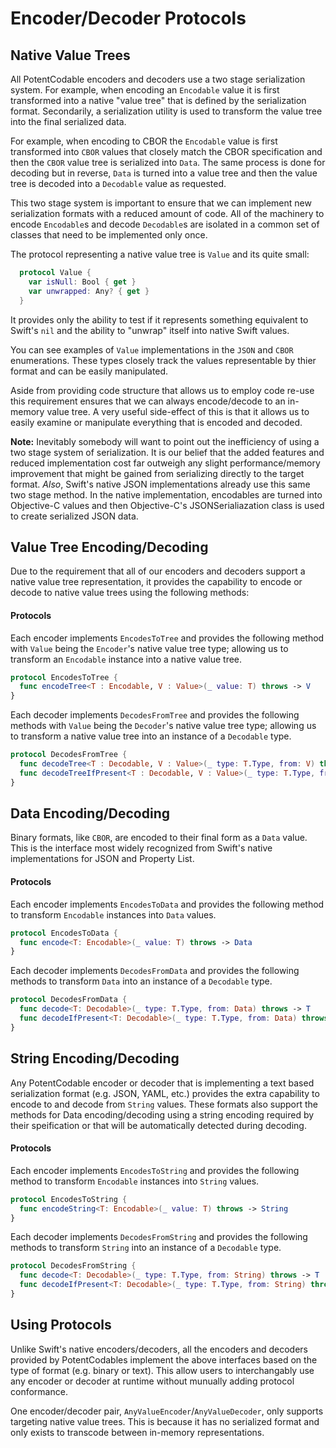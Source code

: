 # Encoder/Decoder Protocols


## Native Value Trees

All PotentCodable encoders and decoders use a two stage serialization system. For example, when encoding an `Encodable` value it is first
transformed into a native "value tree" that is defined by the serialization format. Secondarily, a serialization utility is used to transform
the value tree into the final serialized data.

For example, when encoding to CBOR the `Encodable` value is first transformed into `CBOR` values that closely match the CBOR
specification and then the `CBOR` value tree is serialized into `Data`.  The same process is done for decoding but in reverse, `Data` is turned
into a value tree and then the value tree is decoded into a `Decodable` value as requested.

This two stage system is important to ensure that we can implement new serialization formats with a reduced amount of code. All of the 
machinery to encode `Encodable`s and  decode `Decodable`s are isolated in a common set of classes that need to be implemented only
once.


The protocol representing a native value tree is `Value` and its quite small:
```swift
  protocol Value {
    var isNull: Bool { get }
    var unwrapped: Any? { get }
  }
```

It provides only the ability to test if it represents something equivalent to Swift's  `nil` and the ability to "unwrap" itself into native Swift
values.

You can see examples of `Value` implementations in the `JSON` and `CBOR` enumerations. These types closely track the values representable
by thier format and can be easily manipulated.

Aside from providing code structure that allows us to employ code re-use this requirement ensures that we can always encode/decode
to an in-memory value tree. A very useful side-effect of this is that it allows us to easily examine or manipulate everything that is encoded
and decoded.

**Note:** Inevitably somebody will want to point out the inefficiency of using a two stage system of serialization. It is our belief that the added
features and reduced implementation cost far outweigh any slight performance/memory improvement that might be gained from serializing
directly to the target format.  _Also_, Swift's native JSON implementations already use this same two stage method. In the native
implementation, encodables are turned into Objective-C values and then Objective-C's JSONSerialiazation class is used to create serialized
JSON data.

## Value Tree Encoding/Decoding

Due to the requirement that all of our encoders and decoders support a native value tree representation, it provides the capability to encode
or decode to native value trees using the following methods:

#### Protocols

Each encoder implements `EncodesToTree` and provides the following method with `Value` being the `Encoder`'s native value tree type;
allowing us to transform an `Encodable` instance into a native value tree.
```swift
protocol EncodesToTree {
  func encodeTree<T : Encodable, V : Value>(_ value: T) throws -> V
}
```

Each decoder implements `DecodesFromTree` and provides the following methods with `Value` being the `Decoder`'s native value tree
type; allowing us to transform a native value tree into an instance of a `Decodable` type.
```swift
protocol DecodesFromTree {
  func decodeTree<T : Decodable, V : Value>(_ type: T.Type, from: V) throws -> T
  func decodeTreeIfPresent<T : Decodable, V : Value>(_ type: T.Type, from: V) throws -> T?
}
```

## Data Encoding/Decoding

Binary formats, like `CBOR`, are encoded to their final form as a `Data` value. This is the interface most widely recognized from Swift's native
implementations for JSON and Property List.

#### Protocols

Each encoder implements `EncodesToData` and provides the following method to transform `Encodable` instances into `Data` values.
```swift
protocol EncodesToData {
  func encode<T: Encodable>(_ value: T) throws -> Data
}
```

Each decoder implements `DecodesFromData` and provides the following methods to transform `Data` into an instance of a `Decodable`
type.
```swift
protocol DecodesFromData {
  func decode<T: Decodable>(_ type: T.Type, from: Data) throws -> T
  func decodeIfPresent<T: Decodable>(_ type: T.Type, from: Data) throws -> T?
}
```

## String Encoding/Decoding

Any PotentCodable encoder or decoder that is implementing a text based serialization format (e.g. JSON, YAML, etc.) provides the extra 
capability to encode to and decode from `String` values. These formats also support the methods for Data encoding/decoding using a
string encoding required by their speification or that will be automatically detected during decoding.

#### Protocols

Each encoder implements `EncodesToString` and provides the following method to transform `Encodable` instances into `String` values.
```swift
protocol EncodesToString {
  func encodeString<T: Encodable>(_ value: T) throws -> String
}
```

Each decoder implements `DecodesFromString` and provides the following methods to transform `String` into an instance of a
`Decodable` type.
```swift
protocol DecodesFromString {
  func decode<T: Decodable>(_ type: T.Type, from: String) throws -> T
  func decodeIfPresent<T: Decodable>(_ type: T.Type, from: String) throws -> T
}
```

## Using Protocols

Unlike Swift's native encoders/decoders, all the encoders and decoders provided by PotentCodables implement the above interfaces
based on the type of format (e.g. binary or text).  This allow users to interchangably use any encoder or decoder at runtime without munually
adding protocol conformance.

One encoder/decoder pair, `AnyValueEncoder`/`AnyValueDecoder`, only supports targeting native value trees. This is because it has no
serialized format and only exists to transcode between in-memory representations.
